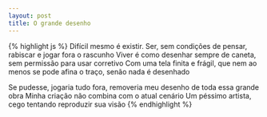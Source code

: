 ```yaml
---
layout: post
title: O grande desenho 
---
```


{% highlight js %}
Difícil mesmo é existir. Ser, sem condições de pensar, rabiscar e jogar fora o rascunho
Viver é como desenhar sempre de caneta, sem permissão para usar corretivo
Com uma tela finita e frágil, que nem ao menos se pode afina o traço, senão nada é desenhado

Se pudesse, jogaria tudo fora, removeria meu desenho de toda essa grande obra
Minha criação não combina com o atual cenário
Um péssimo artista, cego tentando reproduzir sua visão
{% endhighlight %}
